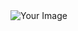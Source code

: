 <!DOCTYPE html>
<html lang="en">
<head>
    <meta charset="UTF-8">
    <meta name="viewport" content="width=device-width, initial-scale=1.0">
    <link rel="stylesheet" href="https://github.com/MuOpee/animated-icon/blob/main/styles.css">
</head>
<body>
    <div class="image-container">
        <img src="https://cdn.discordapp.com/attachments/951617301818540093/1241450698781229158/image0.jpg?ex=664a3e8f&is=6648ed0f&hm=68c4cbe40adf71a04e2dcada7b0c1c987f73ef8071dda7272b6f552ff2c822e6&" alt="Your Image">
        <div class="circle-border"></div>
<script src="https://github.com/MuOpee/animated-icon/blob/main/java.js"></script>
    </div>
</body>
</html>
